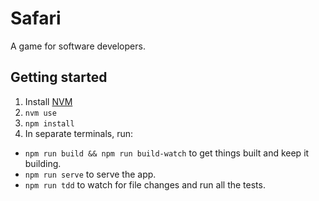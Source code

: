 # Safari

A game for software developers.

## Getting started

1.  Install [NVM](http://nvm.sh)
1.  `nvm use`
1.  `npm install`
1.  In separate terminals, run:
* `npm run build && npm run build-watch` to get things built and keep it building.
* `npm run serve` to serve the app.
* `npm run tdd` to watch for file changes and run all the tests.
